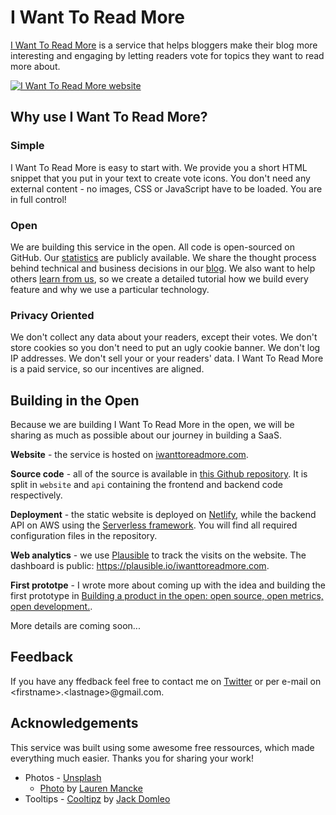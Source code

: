 # I Want To Read More

[I Want To Read More](https://iwanttoreadmore.com/) is a service that helps bloggers make their blog more interesting and engaging by letting readers vote for topics they want to read more about.

[![I Want To Read More website](https://iwanttoreadmore.com/images/create-pelican-website-iwtrm.jpg)](https://iwanttoreadmore.com/)

## Why use I Want To Read More?

### Simple

I Want To Read More is easy to start with. We provide you a short HTML snippet that you put in your text to create vote icons. You don't need any external content - no images, CSS or JavaScript have to be loaded. You are in full control!

### Open

We are building this service in the open. All code is open-sourced on GitHub. Our [statistics](https://plausible.io/iwanttoreadmore.com) are publicly available. We share the thought process behind technical and business decisions in our [blog](https://iwanttoreadmore.com/blog). We also want to help others [learn from us](https://iwanttoreadmore.com/blog), so we create a detailed tutorial how we build every feature and why we use a particular technology.

### Privacy Oriented

We don't collect any data about your readers, except their votes. We don't store cookies so you don't need to put an ugly cookie banner. We don't log IP addresses. We don't sell your or your readers' data. I Want To Read More is a paid service, so our incentives are aligned.

## Building in the Open

Because we are building I Want To Read More in the open, we will be sharing as much as possible about our journey in building a SaaS.

**Website** - the service is hosted on [iwanttoreadmore.com](https://iwanttoreadmore.com).

**Source code** - all of the source is available in [this Github repository](https://github.com/haltakov/iwanttoreadmore). It is split in `website` and `api` containing the frontend and backend code respectively.

**Deployment** - the static website is deployed on [Netlify](https://www.netlify.com/), while the backend API on AWS using the [Serverless framework](https://www.serverless.com/). You will find all required configuration files in the repository.

**Web analytics** - we use [Plausible](https://plausible.io/) to track the visits on the website. The dashboard is public: https://plausible.io/iwanttoreadmore.com.

**First prototpe** - I wrote more about coming up with the idea and building the first prototype in [Building a product in the open: open source, open metrics, open development.](https://iwanttoreadmore.com/blog/building-a-product-in-the-open/).

More details are coming soon...

## Feedback

If you have any ffedback feel free to contact me on [Twitter](https://twitter.com/haltakov) or per e-mail on \<firstname>.\<lastnage>@gmail.com.

## Acknowledgements

This service was built using some awesome free ressources, which made everything much easier. Thanks you for sharing your work!

-   Photos - [Unsplash](https://unsplash.com/)
    -   [Photo](https://unsplash.com/photos/jEOAOVq39Z4) by [Lauren Mancke](https://unsplash.com/@timmossholder)
-   Tooltips - [Cooltipz](https://cooltipz.jackdomleo.dev/) by [Jack Domleo](https://jackdomleo.dev/)
